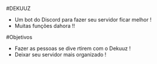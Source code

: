 #DEKUUZ

- Um bot do Discord para fazer seu servidor ficar melhor !
- Muitas funções dahora !!

#Objetivos

- Fazer as pessoas se dive rtirem com o Dekuuz !
- Deixar seu servidor mais organizado !